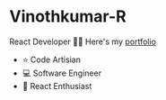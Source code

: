 # Vinothkumar-R
React Developer
🧑‍💻 Here's my [portfolio](https://portfolio-react-lovat-gamma.vercel.app/)
- ⭐ Code Artisian
- 💻 Software Engineer<br>
- 🚀 React Enthusiast

